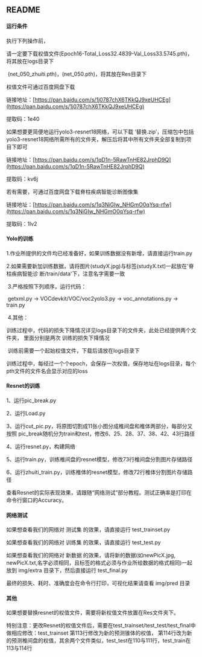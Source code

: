 ## README



#### 运行条件

执行下列操作前，

请一定要下载权值文件(Epoch16-Total_Loss32.4839-Val_Loss33.5745.pth)，将其放在logs目录下

​					(net_050_zhuiti.pth)，(net_050.pth)，将其放在Res目录下

权值文件可通过百度网盘下载

链接地址：[https://pan.baidu.com/s/1j0787chX6TKkQJ9xeUHCEg](https://pan.baidu.com/s/1j0787chX6TKkQJ9xeUHCEg)

提取码：1e40



如果想要更简便地运行yolo3-resnet18网络，可以下载 ‘替换.zip’，压缩包中包括yolo3-resnet18网络所需所有的文件夹，解压后将其中所有文件夹全部复制到项目下即可

链接地址：[https://pan.baidu.com/s/1qD1n-5RawTnHE82JrphD9Q](https://pan.baidu.com/s/1qD1n-5RawTnHE82JrphD9Q)

提取码：kv6j



若有需要，可通过百度网盘下载脊柱疾病智能诊断图像集

链接地址：[https://pan.baidu.com/s/1q3NiGIw_NHGmO0qYsq-rfw](https://pan.baidu.com/s/1q3NiGIw_NHGmO0qYsq-rfw)

提取码：1lv2



#### Yolo的训练

​	1.作业所提供的文件均已经准备好，如果训练数据没有新增，请直接运行train.py

​	2.如果需要新加训练数据，请将图片(studyX.jpg)与标签(studyX.txt)一起放在'脊柱疾病智能诊	断/train/data'下，注意名字需要一致

​	3.严格按照下列顺序，运行代码：

​		getxml.py -> VOCdevkit/VOC/voc2yolo3.py -> voc_annotations.py -> train.py

​	4.其他：	

​		训练过程中，代码的损失下降情况详见logs目录下的文件夹，此处已经提供两个文件夹， 里面分别是两次	训练的损失下降情况

​		训练前需要一个起始权值文件，下载后请放在logs目录下

​		训练过程中，每经过一个个epoch，会保存一次权值，保存地址在logs目录，每个pth文件的文件名会显示对应的loss



#### Resnet的训练

1、运行pic_break.py

2、运行Load.py

3、运行cut_pic.py，将原图切割成11张小图分成椎间盘和椎体两部分，每部分又按照
	   pic_break随机分为train和test，修改6、25、28、37、38、42、43行路径

4、运行resnet.py，构建网络

5、运行train.py，训练椎间盘的resnet模型，修改73行椎间盘分割图片存储路径

6、运行zhuiti_train.py，训练椎体的resnet模型，修改72行椎体分割图片存储路径



查看Resnet的实际表现效果，请跟随“网络测试”部分教程。测试正确率是打印在命令行窗口的Accuracy。



#### 网络测试

如果想查看我们的网络对 测试集 的效果，请直接运行  test_trainset.py

如果想查看我们的网络对 训练集 的效果，请直接运行  test_test.py

如果想查看我们的网络对 新数据 的效果，请将新的数据(如newPicX.jpg, newPicX.txt,名字必须相同，且标签的格式必须与作业所给数据的格式相同)一起放到 img/extra 目录下，然后直接运行 test_final.py

最终的损失、耗时、准确度会在命令行打印，可视化结果请查看 img/pred 目录



#### 其他

如果想要替换resnet的权值文件，需要将新权值文件放置在Res文件夹下。

特别注意：更改Resnet的权值文件后，需要在test_trainset/test_test/test_final中做相应修改：test_trainset 第113行修改为新的预测锥体的权值， 第114行改为新的预测椎间盘的权值，其余两个文件类似，test_test在110与111行，test_train在113与114行